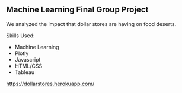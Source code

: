 ## Machine Learning Final Group Project
 
We analyzed the impact that dollar stores are having on food deserts.

Skills Used:
* Machine Learning
* Plotly
* Javascript
* HTML/CSS
* Tableau

https://dollarstores.herokuapp.com/
